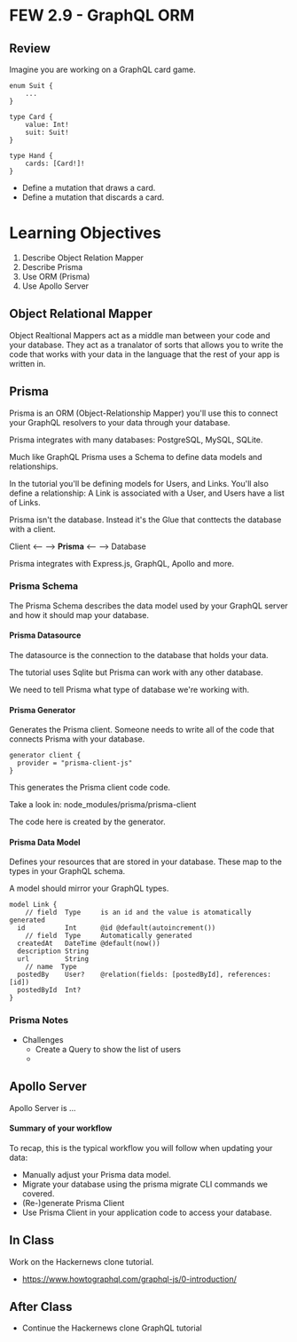 # FEW 2.9 - GraphQL ORM

<!-- > -->

## Review 

Imagine you are working on a GraphQL card game. 

```JS
enum Suit {
	...
}

type Card {
	value: Int!
	suit: Suit!
}

type Hand {
	cards: [Card!]!
}
```

<!-- > -->

- Define a mutation that draws a card. 
- Define a mutation that discards a card.

<!-- > -->

# Learning Objectives

1. Describe Object Relation Mapper
1. Describe Prisma
1. Use ORM (Prisma)
1. Use Apollo Server

<!-- > -->

## Object Relational Mapper

<!-- > -->

Object Realtional Mappers act as a middle man between your code and your database. They act as a tranalator of sorts that allows you to write the code that works with your data in the language that the rest of your app is written in. 

<!-- > -->

## Prisma

Prisma is an ORM (Object-Relationship Mapper) you'll use this to connect your GraphQL resolvers to your data through your database. 

<!-- > -->

Prisma integrates with many databases: PostgreSQL, MySQL, SQLite.  

<!-- > -->

Much like GraphQL Prisma uses a Schema to define data models and relationships.

In the tutorial you'll be defining models for Users, and Links. You'll also define a relationship: A Link is associated with a User, and Users have a list of Links. 

<!-- > -->

Prisma isn't the database. Instead it's the Glue that conttects the database with a client. 

Client <-- --> **Prisma** <-- --> Database 

<!-- > -->

Prisma integrates with Express.js, GraphQL, Apollo and more. 

<!-- > -->

### Prisma Schema

The Prisma Schema describes the data model used by your GraphQL server and how it should map your database. 

<!-- > -->

#### Prisma Datasource

<!-- > -->

The datasource is the connection to the database that holds your data. 

The tutorial uses Sqlite but Prisma can work with any other database. 

We need to tell Prisma what type of database we're working with. 

<!-- > -->

#### Prisma Generator

<!-- > -->

Generates the Prisma client. Someone needs to write all of the code that connects Prisma with your database. 

```JS
generator client {
  provider = "prisma-client-js"
}
```

This generates the Prisma client code code. 

<!-- > -->

Take a look in: node_modules/prisma/prisma-client

The code here is created by the generator. 

<!-- > -->

#### Prisma Data Model 

<!-- > -->

Defines your resources that are stored in your database. These map to the types in your GraphQL schema. 

<!-- > -->

A model should mirror your GraphQL types. 

<!-- > -->

```JS
model Link {
	// field  Type     is an id and the value is atomatically generated
  id          Int      @id @default(autoincrement())
	// field  Type     Automatically generated
  createdAt   DateTime @default(now())
  description String
  url         String
	// name  Type      
  postedBy    User?    @relation(fields: [postedById], references: [id])
  postedById  Int?
}
```

<!-- > -->

### Prisma Notes 

<!-- > -->

- Challenges 
	- Create a Query to show the list of users
	- 

<!-- > -->

## Apollo Server

<!-- > -->

Apollo Server is ...

<!-- > -->



<!-- > -->


#### Summary of your workflow

To recap, this is the typical workflow you will follow when updating your data:

- Manually adjust your Prisma data model.
- Migrate your database using the prisma migrate CLI commands we covered.
- (Re-)generate Prisma Client
- Use Prisma Client in your application code to access your database.

<!-- > -->

<!-- > -->

## In Class 

<!-- > -->

Work on the Hackernews clone tutorial. 

- https://www.howtographql.com/graphql-js/0-introduction/

<!-- > -->

## After Class 

- Continue the Hackernews clone GraphQL tutorial